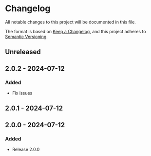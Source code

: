 # Changelog

All notable changes to this project will be documented in this file.

The format is based on [Keep a Changelog](https://keepachangelog.com/en/1.0.0/),
and this project adheres to [Semantic Versioning](https://semver.org/spec/v2.0.0.html).

## Unreleased

## 2.0.2 - 2024-07-12

### Added

- Fix issues

## 2.0.1 - 2024-07-12

## 2.0.0 - 2024-07-12

### Added

- Release 2.0.0
